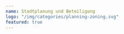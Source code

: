 ```yaml
---
name: Stadtplanung und Beteiligung
logo: "/img/categories/planning-zoning.svg"
featured: true
---
```

